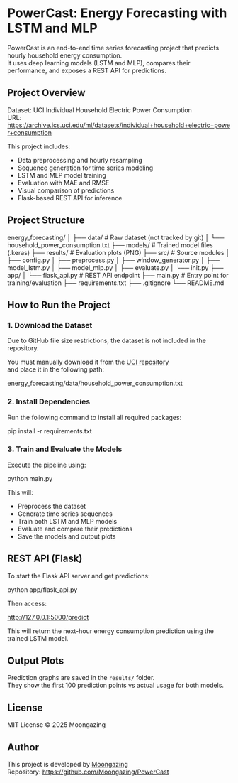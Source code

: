 # PowerCast: Energy Forecasting with LSTM and MLP

PowerCast is an end-to-end time series forecasting project that predicts hourly household energy consumption.  
It uses deep learning models (LSTM and MLP), compares their performance, and exposes a REST API for predictions.

## Project Overview

Dataset: UCI Individual Household Electric Power Consumption  
URL: https://archive.ics.uci.edu/ml/datasets/individual+household+electric+power+consumption

This project includes:

- Data preprocessing and hourly resampling
- Sequence generation for time series modeling
- LSTM and MLP model training
- Evaluation with MAE and RMSE
- Visual comparison of predictions
- Flask-based REST API for inference

## Project Structure

energy_forecasting/
│
├── data/ # Raw dataset (not tracked by git)
│ └── household_power_consumption.txt
├── models/ # Trained model files (.keras)
├── results/ # Evaluation plots (PNG)
├── src/ # Source modules
│ ├── config.py
│ ├── preprocess.py
│ ├── window_generator.py
│ ├── model_lstm.py
│ ├── model_mlp.py
│ ├── evaluate.py
│ └── init.py
├── app/
│ └── flask_api.py # REST API endpoint
├── main.py # Entry point for training/evaluation
├── requirements.txt
├── .gitignore
└── README.md


## How to Run the Project

### 1. Download the Dataset

Due to GitHub file size restrictions, the dataset is not included in the repository.

You must manually download it from the [UCI repository](https://archive.ics.uci.edu/ml/datasets/individual+household+electric+power+consumption)  
and place it in the following path:

energy_forecasting/data/household_power_consumption.txt


### 2. Install Dependencies

Run the following command to install all required packages:

pip install -r requirements.txt


### 3. Train and Evaluate the Models

Execute the pipeline using:

python main.py


This will:
- Preprocess the dataset
- Generate time series sequences
- Train both LSTM and MLP models
- Evaluate and compare their predictions
- Save the models and output plots

## REST API (Flask)

To start the Flask API server and get predictions:

python app/flask_api.py


Then access:

http://127.0.0.1:5000/predict


This will return the next-hour energy consumption prediction using the trained LSTM model.

## Output Plots

Prediction graphs are saved in the `results/` folder.  
They show the first 100 prediction points vs actual usage for both models.

## License

MIT License © 2025 Moongazing

## Author

This project is developed by [Moongazing](https://github.com/Moongazing)  
Repository: https://github.com/Moongazing/PowerCast
